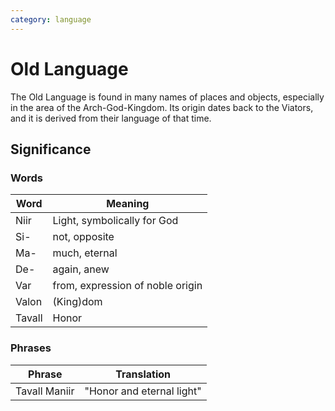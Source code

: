 ```yaml
---
category: language
---
```


# Old Language

The Old Language is found in many names of places and objects, especially in the area of the Arch-God-Kingdom. Its origin dates back to the Viators, and it is derived from their language of that time.

## Significance

### Words

| Word   | Meaning                          |
| ------ | -------------------------------- |
| Niir   | Light, symbolically for God      |
| Si-    | not, opposite                    |
| Ma-    | much, eternal                    |
| De-    | again, anew                      |
| Var    | from, expression of noble origin |
| Valon  | (King)dom                        |
| Tavall | Honor                            |

### Phrases

| Phrase        | Translation               |
| ------------- | ------------------------- |
| Tavall Maniir | "Honor and eternal light" |